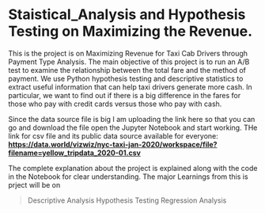 # Staistical_Analysis and Hypothesis Testing on Maximizing the Revenue.

This is the project is on Maximizing Revenue for Taxi Cab Drivers through Payment Type Analysis.
The main objective of this project is  to run an A/B test to examine the relationship between the total fare and the method of payment. We use Python hypothesis testing and descriptive statistics to extract useful information that can help taxi drivers generate more cash. In particular, we want to find out if there is a big difference in the fares for those who pay with credit cards versus those who pay with cash.

Since the data source file is big I am uploading the link here so that you can go and download the file open the Jupyter Notebook and start working.
THe link for csv file and its public data source available for everyone:
**https://data.world/vizwiz/nyc-taxi-jan-2020/workspace/file?filename=yellow_tripdata_2020-01.csv**

The complete explanation about the project is explained along with the code in the Notebook for clear understanding.
The major Learnings from this is prject will be on 
>Descriptive Analysis
>Hypothesis Testing
>Regression Analysis
